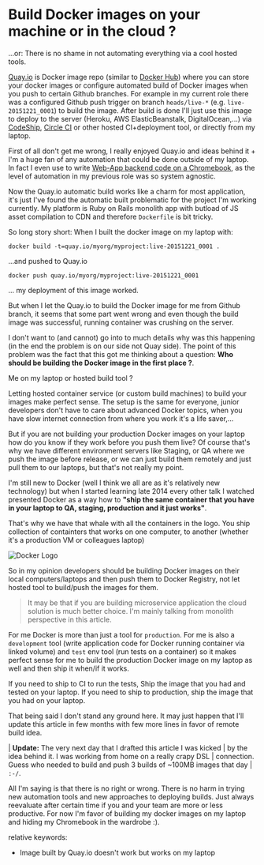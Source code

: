 # Build Docker images on your machine or in the cloud ?

...or: There is no shame in not automating everything via a cool hosted tools.

[Quay.io](https://quay.io/) is Docker image repo (similar to [Docker Hub](https://hub.docker.com/))
where you can store your docker images or configure automated build of
Docker images when you push to certain Github branches. For example in my current role
there was a configured Github push trigger on branch `heads/live-*` (e.g. `live-20151221_0001`)
to build the image. After build is done I'll just use this image
to deploy to the server (Heroku, AWS ElasticBeanstalk, DigitalOcean,...)
via [CodeShip](https://codeship.com/), [Circle CI](https://circleci.com) or other hosted CI+deployment tool, or
directly from my laptop.

First of all don't get me wrong, I really enjoyed Quay.io and ideas behind
it + I'm a huge fan of any automation that could be done outside of my
laptop. In fact I  even use to write [Web-App backend code on a Chromebook](http://www.eq8.eu/blogs/18-chromebook-for-web-developers),
as the level of automation in my previous role was so system agnostic.

Now the Quay.io automatic build works like a charm for most application,
it's just I've found the automatic built problematic for the project I'm working
currently. My platform is Ruby on Rails monolith app
with butload of JS asset compilation to CDN and
therefore `Dockerfile` is bit tricky.

So long story short: When I built the docker image on my laptop with:

`docker build -t=quay.io/myorg/myproject:live-20151221_0001 .`

...and pushed to Quay.io

`docker push quay.io/myorg/myproject:live-20151221_0001`

... my deployment of this image worked.

But when I let the Quay.io to build the Docker image for me from Github
branch, it seems that some part went wrong and even though the build image was successful,
running container was crushing on the server.

I don't want to (and cannot) go into to much details why was this happening (in the end the problem is on our side not Quay side).
The point of this problem was the fact that this got me thinking about a question: **Who should be building the Docker image in the first place ?**.

Me on my laptop or hosted build tool ?

Letting hosted container service (or custom build machines) to build your images make perfect sense.
The setup is the same for everyone, junior developers don't have to care
about advanced Docker topics, when you have slow internet connection from
where you work it's a life saver,...

But if you are not building your production Docker images on your laptop
how do you know if they work before you push them live?
Of course that's why we have different environment
servers like Staging, or QA where we push the image before release, or
we can just build them remotely and just pull them to our laptops, but
that's not really my point.

I'm still new to Docker (well I think we all are as it's relatively new
technology) but when I started learning late 2014 every other talk I
watched presented Docker as a way how to **"ship the same container that
you have in your laptop to QA, staging, production and it just works"**.

That's why we have that whale with all the containers in the logo. You ship
collection of containters that works on one computer, to another
(whether it's a production VM or colleagues laptop)

![Docker Logo](https://www.docker.com/sites/default/files/legal/small_v.png)

So in my opinion developers should be building Docker images on their
local computers/laptops and then push them to Docker Registry, not let hosted tool to build/push
the images for them.

> It may be that if you are building microservice application the cloud
> solution is much better choice. I'm mainly talking from monolith perspective
> in this article.

For me Docker is more than just a tool for `production`. For me is also a
`development` tool (write application code for Docker running container
via linked volume) and `test` env tool (run tests on a container)
so it makes perfect sense for me to build the
production Docker image on my laptop as well and then ship it when/if it works.

If you need to ship to CI to run the tests, Ship the image that you had and tested on your
laptop. If you need to ship to production, ship the image that you had
on your laptop.

That being said I don't stand any ground here. It may just happen that I'll
update this article in few months with few more lines in favor of remote
build idea.

| **Update:** The very next day that I drafted this article I was kicked
| by the idea behind it. I was working from home on a really crapy DSL
| connection. Guess who needed to build and push 3 builds of ~100MB images that day
| `:-/`.

All I'm saying is that there is no right or wrong. There is no harm in trying
new automation tools and new approaches to deploying builds. Just always reevaluate
after certain time if you and your
team are more or less productive. For now I'm favor of building my
docker images on my laptop and hiding my Chromebook in the wardrobe :).

relative keywords:

* Image built by Quay.io doesn't work but works on my laptop
